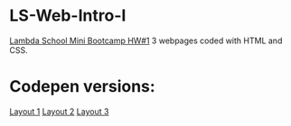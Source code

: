 # LS-Web-Intro-I
[Lambda School Mini Bootcamp HW#1](https://github.com/SunJieMing/LS-Web-Intro-I)
3 webpages coded with HTML and CSS.

# Codepen versions:
[Layout 1](http://codepen.io/MarcusE/full/MmBgxJ/)
[Layout 2](http://codepen.io/MarcusE/full/WjKeqQ/)
[Layout 3](http://codepen.io/MarcusE/full/BRPaPL/)
